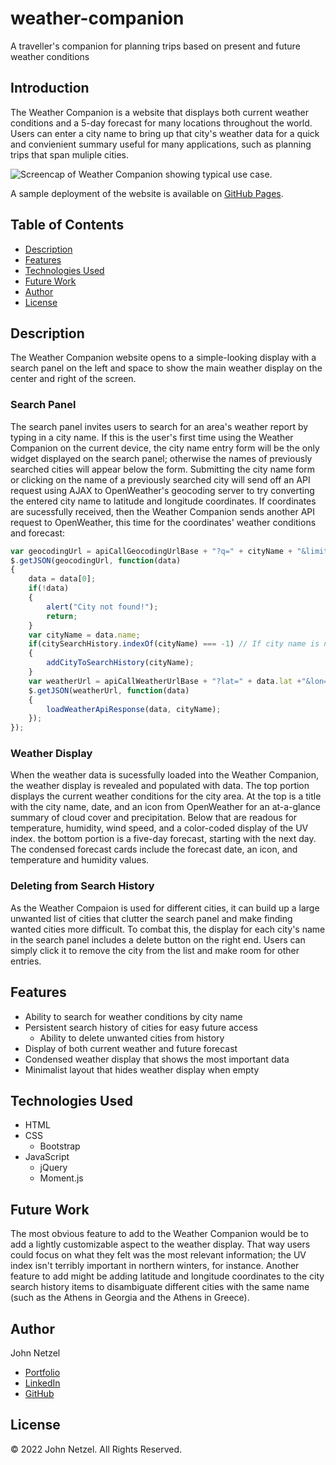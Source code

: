 # weather-companion
A traveller's companion for planning trips based on present and future weather conditions


## Introduction 

The Weather Companion is a website that displays both current weather conditions and a 5-day forecast for many locations throughout the world. Users can enter a city name to bring up that city's weather data for a quick and convienient summary useful for many applications, such as planning trips that span muliple cities.

![Screencap of Weather Companion showing typical use case.](https://github.com/CommieDog/weather-companion/blob/main/assets/images/readme/weather-companion-screencap.gif)

A sample deployment of the website is available on [GitHub Pages](https://commiedog.github.io/weather-companion/).


## Table of Contents

* [Description](#description)
* [Features](#features)
* [Technologies Used](#technologies-used)
* [Future Work](#future-work)
* [Author](#author)
* [License](#license)


## Description

The Weather Companion website opens to a simple-looking display with a search panel on the left and space to show the main weather display on the center and right of the screen.

### Search Panel

The search panel invites users to search for an area's weather report by typing in a city name. If this is the user's first time using the Weather Companion on the current device, the city name entry form will be the only widget displayed on the search panel; otherwise the names of previously searched cities will appear below the form. Submitting the city name form or clicking on the name of a previously searched city will send off an API request using AJAX to OpenWeather's geocoding server to try converting the entered city name to latitude and longitude coordinates. If coordinates are sucessfully received, then the Weather Companion sends another API request to OpenWeather, this time for the coordinates' weather conditions and forecast:
```JavaScript
var geocodingUrl = apiCallGeocodingUrlBase + "?q=" + cityName + "&limit=1&appid=" + apiCallAppKey;
$.getJSON(geocodingUrl, function(data)
{
    data = data[0];
    if(!data)
    {
        alert("City not found!");
        return;
    }
    var cityName = data.name;
    if(citySearchHistory.indexOf(cityName) === -1) // If city name is not present in search history
    {
        addCityToSearchHistory(cityName);
    }
    var weatherUrl = apiCallWeatherUrlBase + "?lat=" + data.lat +"&lon=" + data.lon + "&exclude=minutely,hourly,alerts&units=imperial&appid=" + apiCallAppKey;
    $.getJSON(weatherUrl, function(data)
    {
        loadWeatherApiResponse(data, cityName);
    });
});
```

### Weather Display

When the weather data is sucessfully loaded into the Weather Companion, the weather display is revealed and populated with data. The top portion displays the current weather conditions for the city area. At the top is a title with the city name, date, and an icon from OpenWeather for an at-a-glance summary of cloud cover and precipitation. Below that are readous for temperature, humidity, wind speed, and a color-coded display of the UV index. the bottom portion is a five-day forecast, starting with the next day. The condensed forecast cards include the forecast date, an icon, and temperature and humidity values.

### Deleting from Search History

As the Weather Compaion is used for different cities, it can build up a large unwanted list of cities that clutter the search panel and make finding wanted cities more difficult. To combat this, the display for each city's name in the search panel includes a delete button on the right end. Users can simply click it to remove the city from the list and make room for other entries.


## Features

* Ability to search for weather conditions by city name
* Persistent search history of cities for easy future access
  * Ability to delete unwanted cities from history
* Display of both current weather and future forecast
* Condensed weather display that shows the most important data
* Minimalist layout that hides weather display when empty


## Technologies Used

* HTML
* CSS
  * Bootstrap
* JavaScript
  * jQuery
  * Moment.js


## Future Work

The most obvious feature to add to the Weather Companion would be to add a lightly customizable aspect to the weather display. That way users could focus on what they felt was the most relevant information; the UV index isn't terribly important in northern winters, for instance. Another feature to add might be adding latitude and longitude coordinates to the city search history items to disambiguate different cities with the same name (such as the Athens in Georgia and the Athens in Greece).


## Author

John Netzel
* [Portfolio](https://commiedog.github.io/my-portfolio/)
* [LinkedIn](https://www.linkedin.com/in/john-netzel-481112129/)
* [GitHub](https://github.com/CommieDog)

## License
&copy; 2022 John Netzel. All Rights Reserved.